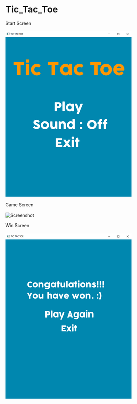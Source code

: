 # Tic_Tac_Toe

Start Screen
<br>
<br>
![Screenshot](Images/Start_Screen.png)

Game Screen
<br>
<br>
![Screenshot](Images/Game_Screen)

Win Screen
<br>
<br>
![image](Images/Win_Screen.png)
